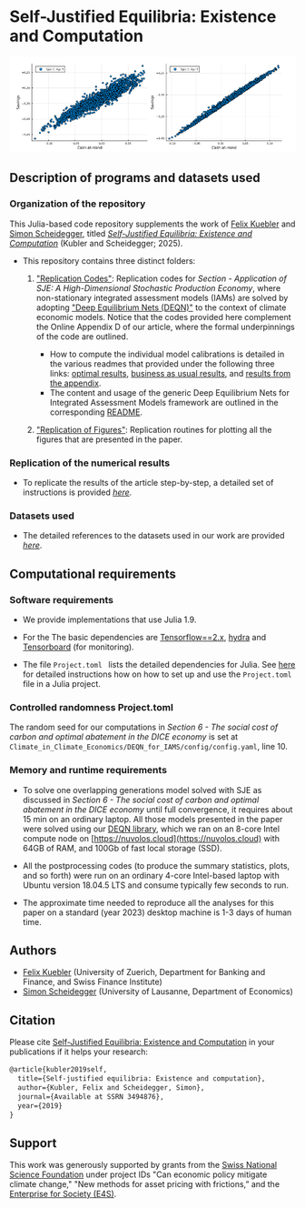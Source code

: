 # Self-Justified Equilibria: Existence and Computation

<p align="center">
<img src="screens/SJE.png" width="800px"/>
</p>

## Description of programs and datasets used

### Organization of the repository

This Julia-based code repository supplements the work of [Felix Kuebler](https://sites.google.com/site/fkubler/) and [Simon Scheidegger](https://sites.google.com/site/simonscheidegger), titled _[Self-Justified Equilibria: Existence and Computation](#citation)_ (Kubler and Scheidegger; 2025).

* This repository contains three distinct folders:
  1. ["Replication Codes"](code): Replication codes for *Section  - Application of SJE: A High-Dimensional Stochastic Production Economy*, where non-stationary integrated assessment models (IAMs) are solved by adopting ["Deep Equilibrium Nets (DEQN)"](https://onlinelibrary.wiley.com/doi/epdf/10.1111/iere.12575) to the context of climate economic models. Notice that the codes provided here complement the Online Appendix D of our article, where the formal underpinnings of the code are outlined.
      - How to compute the individual model calibrations is detailed in the various readmes that provided under the following three links: [optimal results](DEQN_for_IAMs/dice_generic/README.md), [business as usual results](DEQN_for_IAMs/gdice_baseline/README.md), and [results from the appendix](DEQN_for_IAMs/dice_generic_FEX).
      - The content and usage of the generic Deep Equilibrium Nets for Integrated Assessment Models framework are outlined in the corresponding [README](DEQN_for_IAMs/README.md).
      
  2. ["Replication of Figures"](figures_replication): Replication routines for plotting all the figures that are presented in the paper.

  
### Replication of the numerical results

* To replicate the results of the article step-by-step, a detailed set of instructions is provided _[here](#Replication)_.
  

### Datasets used

* The detailed references to the datasets used in our work are provided _[here](#Datasets)_.
    
    
## Computational requirements

### Software requirements

* We provide implementations that use Julia 1.9.

* For the  The basic dependencies are [Tensorflow==2.x](https://www.tensorflow.org/), [hydra](https://hydra.cc/) and [Tensorboard](https://www.tensorflow.org/tensorboard) (for monitoring).

* The file ``Project.toml `` lists the detailed dependencies for Julia. See [here](https://pkgdocs.julialang.org/v1/toml-files/) for detailed instructions how on how to set up and use the ``Project.toml`` file in a Julia project.


### Controlled randomness Project.toml

The random seed for our computations in *Section 6 - The social cost of carbon and optimal abatement in the DICE economy* is set at ``Climate_in_Climate_Economics/DEQN_for_IAMS/config/config.yaml``, line 10.


### Memory and runtime requirements

* To solve one overlapping generations model solved with SJE as discussed in *Section 6 - The social cost of carbon and optimal abatement in the DICE economy* until full convergence, it requires about 15 min on an ordinary laptop. All those models presented in the paper were solved using our [DEQN library](DEQN_for_IAMs), which we ran on an 8-core Intel compute node on [https://nuvolos.cloud](https://nuvolos.cloud) with 64GB of RAM, and 100Gb of fast local storage (SSD).

* All the postprocessing codes (to produce the summary statistics, plots, and so forth) were run on an ordinary 4-core Intel-based laptop with Ubuntu version 18.04.5 LTS and consume typically few seconds to run.

* The approximate time needed to reproduce all the analyses for this paper on a standard (year 2023) desktop machine is 1-3 days of human time.

## Authors

* [Felix Kuebler](https://sites.google.com/site/fkubler/) (University of Zuerich, Department for Banking and Finance, and Swiss Finance Institute)
* [Simon Scheidegger](https://sites.google.com/site/simonscheidegger) (University of Lausanne, Department of Economics)


## Citation

Please cite [Self-Justified Equilibria: Existence and Computation](https://papers.ssrn.com/sol3/papers.cfm?abstract_id=3494876) in your publications if it helps your research:

```
@article{kubler2019self,
  title={Self-justified equilibria: Existence and computation},
  author={Kubler, Felix and Scheidegger, Simon},
  journal={Available at SSRN 3494876},
  year={2019}
}

```


## Support

This work was generously supported by grants from the [Swiss National Science Foundation](https://www.snf.ch) under project IDs "Can economic policy mitigate climate change," "New methods for asset pricing with frictions,” and the [Enterprise for Society (E4S)](https://e4s.center).

